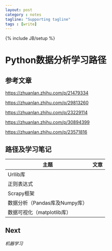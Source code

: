 ```yaml
---
layout: post
category : notes
tagline: "Supporting tagline"
tags : [write]
---
```

{% include JB/setup %}

# Python数据分析学习路径

## 参考文章

https://zhuanlan.zhihu.com/p/21479334

https://zhuanlan.zhihu.com/p/29813260

https://zhuanlan.zhihu.com/p/23229114

https://zhuanlan.zhihu.com/p/30894399

https://zhuanlan.zhihu.com/p/23571816

## 路径及学习笔记

| 主题                   | 文章   |
| -------------------- | ---- |
| Urllib库              |      |
| 正则表达式                |      |
| Scrapy框架             |      |
| 数据分析（Pandas库及Numpy库） |      |
| 数据可视化（matplotlib库）   |      |

## Next

*机器学习*





